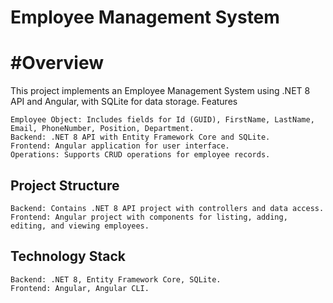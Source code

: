 # Employee Management System
# #Overview

This project implements an Employee Management System using .NET 8 API and Angular, with SQLite for data storage.
Features

    Employee Object: Includes fields for Id (GUID), FirstName, LastName, Email, PhoneNumber, Position, Department.
    Backend: .NET 8 API with Entity Framework Core and SQLite.
    Frontend: Angular application for user interface.
    Operations: Supports CRUD operations for employee records.

## Project Structure

    Backend: Contains .NET 8 API project with controllers and data access.
    Frontend: Angular project with components for listing, adding, editing, and viewing employees.

## Technology Stack

    Backend: .NET 8, Entity Framework Core, SQLite.
    Frontend: Angular, Angular CLI.
